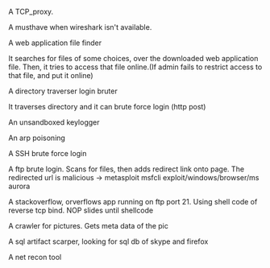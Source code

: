 
A TCP_proxy.

A musthave when wireshark isn't available.

A web application file finder

It searches for files of some choices, over the downloaded web application file. Then, it tries to access that file online.(If admin fails to restrict access to that file, and put it online)

A directory traverser login bruter

It traverses directory and it can brute force login (http post)

An unsandboxed keylogger

An arp poisoning 

A SSH brute force login

A ftp brute login. Scans for files, then adds redirect link onto page. The redirected url is malicious -> metasploit 
                msfcli exploit/windows/browser/ms aurora 

A stackoverflow, orverflows app running on ftp port 21. Using shell code of 
reverse tcp bind. NOP slides until shellcode

A crawler for pictures. Gets meta data of the pic

A sql artifact scarper, looking for sql db of skype and firefox

A net recon tool
